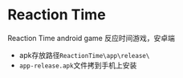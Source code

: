 # Reaction Time
 Reaction Time  android game 反应时间游戏，安卓端
- apk存放路径`ReactionTime\app\release\`
- `app-release.apk`文件拷到手机上安装

